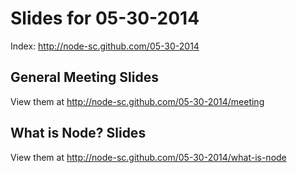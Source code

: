 Slides for 05-30-2014
=====================

Index: http://node-sc.github.com/05-30-2014

General Meeting Slides
----------------------

View them at http://node-sc.github.com/05-30-2014/meeting

What is Node? Slides
--------------------

View them at http://node-sc.github.com/05-30-2014/what-is-node

